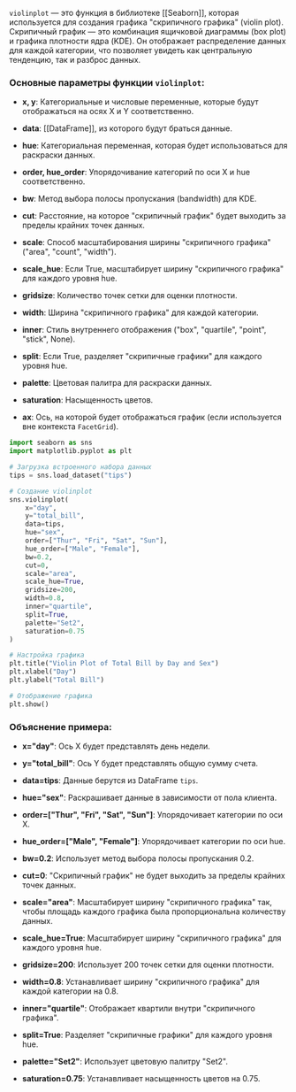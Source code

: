 `violinplot` — это функция в библиотеке [[Seaborn]], которая используется для создания графика "скрипичного графика" (violin plot). Скрипичный график — это комбинация ящичковой диаграммы (box plot) и графика плотности ядра (KDE). Он отображает распределение данных для каждой категории, что позволяет увидеть как центральную тенденцию, так и разброс данных.
### Основные параметры функции `violinplot`:

- **x, y**: Категориальные и числовые переменные, которые будут отображаться на осях X и Y соответственно.
    
- **data**: [[DataFrame]], из которого будут браться данные.
    
- **hue**: Категориальная переменная, которая будет использоваться для раскраски данных.
    
- **order, hue_order**: Упорядочивание категорий по оси X и hue соответственно.
    
- **bw**: Метод выбора полосы пропускания (bandwidth) для KDE.
    
- **cut**: Расстояние, на которое "скрипичный график" будет выходить за пределы крайних точек данных.
    
- **scale**: Способ масштабирования ширины "скрипичного графика" ("area", "count", "width").
    
- **scale_hue**: Если True, масштабирует ширину "скрипичного графика" для каждого уровня hue.
    
- **gridsize**: Количество точек сетки для оценки плотности.
    
- **width**: Ширина "скрипичного графика" для каждой категории.
    
- **inner**: Стиль внутреннего отображения ("box", "quartile", "point", "stick", None).
    
- **split**: Если True, разделяет "скрипичные графики" для каждого уровня hue.
    
- **palette**: Цветовая палитра для раскраски данных.
    
- **saturation**: Насыщенность цветов.
    
- **ax**: Ось, на которой будет отображаться график (если используется вне контекста `FacetGrid`).

```python
import seaborn as sns
import matplotlib.pyplot as plt

# Загрузка встроенного набора данных
tips = sns.load_dataset("tips")

# Создание violinplot
sns.violinplot(
    x="day",
    y="total_bill",
    data=tips,
    hue="sex",
    order=["Thur", "Fri", "Sat", "Sun"],
    hue_order=["Male", "Female"],
    bw=0.2,
    cut=0,
    scale="area",
    scale_hue=True,
    gridsize=200,
    width=0.8,
    inner="quartile",
    split=True,
    palette="Set2",
    saturation=0.75
)

# Настройка графика
plt.title("Violin Plot of Total Bill by Day and Sex")
plt.xlabel("Day")
plt.ylabel("Total Bill")

# Отображение графика
plt.show()
```
### Объяснение примера:

- **x="day"**: Ось X будет представлять день недели.
    
- **y="total_bill"**: Ось Y будет представлять общую сумму счета.
    
- **data=tips**: Данные берутся из DataFrame `tips`.
    
- **hue="sex"**: Раскрашивает данные в зависимости от пола клиента.
    
- **order=["Thur", "Fri", "Sat", "Sun"]**: Упорядочивает категории по оси X.
    
- **hue_order=["Male", "Female"]**: Упорядочивает категории по оси hue.
    
- **bw=0.2**: Использует метод выбора полосы пропускания 0.2.
    
- **cut=0**: "Скрипичный график" не будет выходить за пределы крайних точек данных.
    
- **scale="area"**: Масштабирует ширину "скрипичного графика" так, чтобы площадь каждого графика была пропорциональна количеству данных.
    
- **scale_hue=True**: Масштабирует ширину "скрипичного графика" для каждого уровня hue.
    
- **gridsize=200**: Использует 200 точек сетки для оценки плотности.
    
- **width=0.8**: Устанавливает ширину "скрипичного графика" для каждой категории на 0.8.
    
- **inner="quartile"**: Отображает квартили внутри "скрипичного графика".
    
- **split=True**: Разделяет "скрипичные графики" для каждого уровня hue.
    
- **palette="Set2"**: Использует цветовую палитру "Set2".
    
- **saturation=0.75**: Устанавливает насыщенность цветов на 0.75.